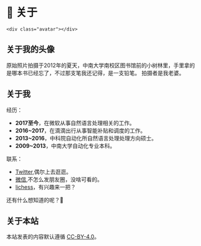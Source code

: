 # 👋 关于

```@raw html
<div class="avatar"></div>
```

## 关于我的头像

原始照片拍摄于2012年的夏天，中南大学南校区图书馆前的小树林里，手里拿的是哪本书已经忘了，不过那支笔我还记得，是一支铅笔。
拍摄者是我老婆。

## 关于我

经历：

- **2017至今**，在微软从事自然语言处理相关的工作。
- **2016~2017**，在滴滴出行从事智能补贴和调度的工作。
- **2013~2016**，中科院自动化所自然语言处理处理方向硕士。
- **2009~2013**，中南大学自动化专业本科。

联系：

- [Twitter](https://twitter.com/TianJun1991),偶尔上去逛逛。
- [微信](/assets/wechat.jpg),不怎么发朋友圈，没啥可看的。
- [lichess](https://lichess.org/%40/Jun_Tian)，有兴趣来一把？

还有什么想知道的呢？🤔

## 关于本站

本站发表的内容默认遵循 [CC-BY-4.0](https://creativecommons.org/licenses/by/4.0/)。
